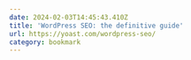 ```yaml
---
date: 2024-02-03T14:45:43.410Z
title: 'WordPress SEO: the definitive guide'
url: https://yoast.com/wordpress-seo/
category: bookmark
---
```

